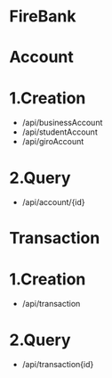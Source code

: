 # FireBank

# Account

# 1.Creation
- /api/businessAccount
- /api/studentAccount
- /api/giroAccount

# 2.Query
- /api/account/{id}

# Transaction

# 1.Creation
- /api/transaction

# 2.Query
- /api/transaction{id}



